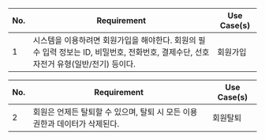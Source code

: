 | No. | Requirement                                                                                                                            | Use Case(s) |
| --- | -------------------------------------------------------------------------------------------------------------------------------------- | ----------- |
| 1   | 시스템을 이용하려면 회원가입을 해야한다. 회원의 필수 입력 정보는 ID, 비밀번호, 전화번호, 결제수단, 선호 자전거 유형(일반/전기) 등이다. | 회원가입    |

| No. | Requirement                                                                 | Use Case(s) |
| --- | --------------------------------------------------------------------------- | ----------- |
| 2   | 회원은 언제든 탈퇴할 수 있으며, 탈퇴 시 모든 이용 권한과 데이터가 삭제된다. | 회원탈퇴    |
